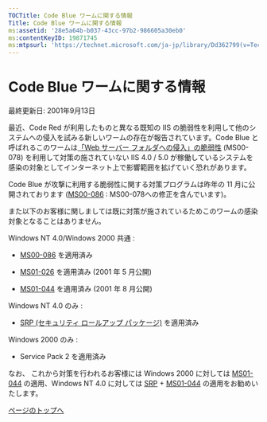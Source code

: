 ```yaml
---
TOCTitle: Code Blue ワームに関する情報
Title: Code Blue ワームに関する情報
ms:assetid: '28e5a64b-b037-43cc-97b2-986605a30eb0'
ms:contentKeyID: 19871745
ms:mtpsurl: 'https://technet.microsoft.com/ja-jp/library/Dd362799(v=TechNet.10)'
---
```


Code Blue ワームに関する情報
============================

最終更新日: 2001年9月13日

最近、Code Red が利用したものと異なる既知の IIS の脆弱性を利用して他のシステムへの侵入を試みる新しいワームの存在が報告されています。Code Blue と呼ばれるこのワームは[「Web サーバー フォルダへの侵入」の脆弱性](http://www.microsoft.com/japan/technet/security/bulletin/ms00-078.mspx) (MS00-078) を利用して対策の施されていない IIS 4.0 / 5.0 が稼働しているシステムを感染の対象としてインターネット上で影響範囲を拡げていく恐れがあります。

Code Blue が攻撃に利用する脆弱性に関する対策プログラムは昨年の 11 月に公開されております ([MS00-086](http://www.microsoft.com/japan/technet/security/bulletin/ms00-086.mspx) : MS00-078への修正を含んでいます)。

また以下のお客様に関しましては既に対策が施されているためこのワームの感染対象となることはありません。

Windows NT 4.0/Windows 2000 共通 :

-   [MS00-086](http://www.microsoft.com/japan/technet/security/bulletin/ms00-086.mspx) を適用済み

-   [MS01-026](http://www.microsoft.com/japan/technet/security/bulletin/ms01-026.mspx) を適用済み (2001 年 5 月公開)

-   [MS01-044](http://www.microsoft.com/japan/technet/security/bulletin/ms01-044.mspx) を適用済み (2001 年 8 月公開)

Windows NT 4.0 のみ :

-   [SRP (セキュリティ ロールアップ パッケージ)](http://www.microsoft.com/japan/technet/archive/security/news/nt4srp.mspx) を適用済み

Windows 2000 のみ :

-   Service Pack 2 を適用済み

なお、 これから対策を行われるお客様には Windows 2000 に対しては [MS01-044](http://www.microsoft.com/japan/technet/security/bulletin/ms01-044.mspx) の適用、Windows NT 4.0 に対しては [SRP](http://www.microsoft.com/japan/technet/archive/security/news/nt4srp.mspx) + [MS01-044](http://www.microsoft.com/japan/technet/security/bulletin/ms01-044.mspx) の適用をお勧めいたします。

[](#mainsection)[ページのトップへ](#mainsection)
